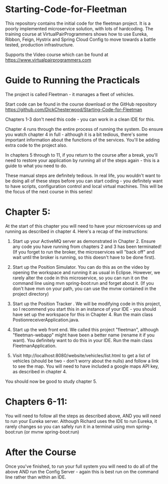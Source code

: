 # Starting-Code-for-Fleetman
This repository contains the initial code for the fleetman project. It is a poorly implemented microservice solution, with lots of hardcoding. The training course at VirtualPairProgrammers shows how to use Eureka, Ribbon, Feign, Hystrix and Spring Cloud Config to move towards a battle tested, production infrastructure.

Supports the Video course which can be found at https://www.virtualpairprogrammers.com

# Guide to Running the Practicals

The project is called Fleetman - it manages a fleet of vehicles.

Start code can be found in the course download or the GitHub repository https://github.com/DickChesterwood/Starting-Code-for-Fleetman

Chapters 1-3 don't need this code - you can work in a clean IDE for this.

Chapter 4 runs through the entire process of running the system. Do ensure you watch chapter 4 in full - although it is a bit tedious, there's some important information about the functions of the services. You'll be adding extra code to the project also.

In chapters 5 through to 11, if you return to the course after a break, you'll need to restore your application by running all of the steps again - this is a guide to what you need to do.

These manual steps are definitely tedious. In real life, you wouldn't want to be doing all of these steps before you can start coding - you definitely want to have scripts, configuration control and local virtual machines. This will be the focus of the next course in this series!


# Chapter 5: 

At the start of this chapter you will need to have your microservices up and running as described in chapter 4. Here's a recap of the instructions:

1.	Start up your ActiveMQ server as demonstrated in Chapter 2. 
Ensure any code you have running from chapters 2 and 3 has been terminated!
(If you forget to run the broker, the microservices will "back off" and wait until the broker is running, so this doesn't have to be done first).

2.	Start up the Position Simulator. You can do this as on the video by opening the workspace and running it as usual in Eclipse. However, we rarely alter the code in this microservice, so you can run it on the command line using mvn spring-boot:run and forget about it. (If you don't have mvn on your path, you can use the mvnw contained in the project directory)

3.	Start up the Position Tracker . We will be modifying code in this project, so I recommend you start this in an instance of your IDE - you should have set up the workspace for this in Chapter 4. Run the main class PostionreceiverApplication.java.


4.	Start up the web front end. We called this project "fleetman", although "fleetman-webapp" might have been a better name (rename it if you want). You definitely want to do this in your IDE. Run the main class FleetmanApplication. 

5.	Visit http://localhost:8080/website/vehicles/list.html to get a list of vehicles (should be two - don't worry about the nulls) and follow a link to see the map. You will need to have included a google maps API key, as described in chapter 4.

You should now be good to study chapter 5.

# Chapters 6-11:

You will need to follow all the steps as described above, AND you will need to run your Eureka server. Although Richard uses the IDE to run Eureka, it rarely changes so you can safely run it in a terminal using mvn spring-boot:run (or mvnw spring-boot:run)


# After the Course

Once you've finished, to run your full system you will need to do all of the above AND run the Config Server - again this is best run on the command line rather than within an IDE.

